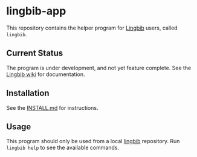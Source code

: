 # lingbib-app
This repository contains the helper program for [Lingbib](https://github.com/lingbib/lingbib) users, called `lingbib`.

## Current Status

The program is under development, and not yet feature complete. See the [Lingbib wiki](https://github.com/lingbib/lingbib/wiki/) for documentation.


## Installation

See the [INSTALL.md](INSTALL.md) for instructions.


## Usage

This program should only be used from a local [lingbib](https://github.com/lingbib/lingbib) repository. Run `lingbib help` to see the available commands.
